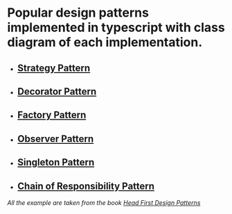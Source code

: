# Popular design patterns implemented in typescript with class diagram of each implementation.

- ## [Strategy Pattern](https://github.com/knightfury16/Design-Pattern/tree/master/src/strategy)
- ## [Decorator Pattern](https://github.com/knightfury16/Design-Pattern/tree/master/src/decorator-pattern)
- ## [Factory Pattern](https://github.com/knightfury16/Design-Pattern/tree/master/src/factory-pattern)
- ## [Observer Pattern](https://github.com/knightfury16/Design-Pattern/tree/master/src/observer-pattern)
- ## [Singleton Pattern](https://github.com/knightfury16/Design-Pattern/tree/master/src/singleton-pattern)
- ## [Chain of Responsibility Pattern](https://github.com/knightfury16/Design-Pattern/tree/master/src/chainOfRespon-pattern)

_All the example are taken from the book [Head First Design Patterns](https://github.com/hraverkar/books/blob/master/head-first-design-patterns.9780596007126.20533.pdf)_
